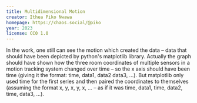 ```yaml
---
title: Multidimensional Motion
creator: Ithea Piko Nwawa
homepage: https://chaos.social/@piko
year: 2023
license: CC0 1.0 
---
```


In the work, one still can see the motion which created the data – data that should have been depicted by python's matplotlib library. Actually the graph should have shown how the three room coordinates of multiple sensors in a motion tracking system changed over time – so the x axis should have been time (giving it the format: time, data1, data2 data3, ...). But matplotlib only used time for the first series and then paired the coordinates to themselves (assuming the format x, y, x, y, x, ... – as if it was time, data1, time, data2, time, data3, ...).

